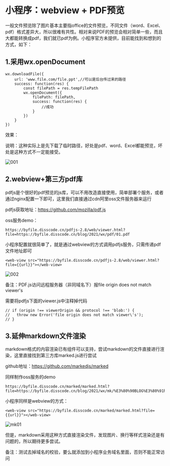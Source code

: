 
# 小程序：webview + PDF预览

一般文件预览除了图片基本主要指office的文件预览，不同文件（word、Excel、pdf）格式差异大，所以很难有共性。相对来说PDF的预览会相对简单一些，而且大都能转换成pdf，我们就已pdf为例。小程序官方未提供，目前能找到和想到的方式，如下：

## 1.采用wx.openDocument

```
wx.downloadFile({
    url: 'www.file.com/file.ppt',//可以是后台传过来的路径
    success: function(res) {
        const filePath = res.tempFilePath
        wx.openDocument({
            filePath: filePath,
            success: function(res) {
                //成功
            }
        })
    }
})
```

效果：

说明：这种实际上是先下载了临时路径，好处是pdf、word、Excel都能预览，坏处是这种方式不一定能接受。

![001](https://ossbao.oss-cn-qingdao.aliyuncs.com/blog/2021/wx/pdf/pdf001.jpg)

## 2.webview+第三方pdf库

pdfjs是个很好的pdf预览的js库，可以不用改造直接使用，简单部署个服务，或者通过nginx配置一下即可，这里我们直接通过cdn阿里oss文件服务器来运行

pdfjs获取地址：https://github.com/mozilla/pdf.js

oss服务demo：

```
https://byfile.disscode.cn/pdfjs-2.8/web/viewer.html?file=https://byfile.disscode.cn/blog/2021/wx/pdf/01.pdf
```

小程序配置就很简单了，就是通过webview的方式调用pdfjs服务，只需传递pdf文件地址即可

```
<web-view src="https://byfile.disscode.cn/pdfjs-2.8/web/viewer.html?file={{url}}"></web-view>
```

![002](https://ossbao.oss-cn-qingdao.aliyuncs.com/blog/2021/wx/pdf/pdf002.jpg)

备注：PDF.js访问远程服务器（非同域名下）报file origin does not match viewer's

需要将pdfjs下面的viewer.js中注释掉代码

```
// if (origin !== viewerOrigin && protocol !== 'blob:') {
//   throw new Error('file origin does not match viewer\'s');
// }
```

## 3.延伸markdown文件渲染

markdown格式的内容渲染已有组件可以支持，尝试markdown的文件直接进行渲染，这里直接找到第三方库marked.js进行尝试

github地址：https://github.com/markedjs/marked

同样制作oss服务的demo

```
https://byfile.disscode.cn/marked/marked.html?file=https://byfile.disscode.cn/blog/2021/wx/mk/%E3%80%90BLOG%E3%80%91hexo%E6%90%AD%E5%BB%BAblog%E6%95%99%E7%A8%8B.md
```

小程序同样是webview的方式：

```
<web-view src="https://byfile.disscode.cn/marked/marked.html?file={{url}}"></web-view>
```

![mk01](https://ossbao.oss-cn-qingdao.aliyuncs.com/blog/2021/wx/mk/mk01.jpg)

但是，markdown采用这种方式直接渲染文件，发现图片、换行等样式渲染还是有问题的，所以期待更多尝试。

备注：测试去掉域名的校验，要么就添加到小程序业务域名里面，否则不能正常访问
